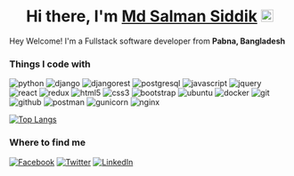 <h1 align="center">Hi there, I'm <a href="https://www.blackcater.win/" target="_blank">Md Salman Siddik</a> <img
src="https://github.com/blackcater/blackcater/raw/main/images/Hi.gif" height="22" /></h1>

<!-- [![Commits Badge](https://badges.pufler.dev/commits/monthly/ssKazal)](https://badges.pufler.dev) -->

<p>Hey Welcome! I'm a Fullstack software developer from <b>Pabna, Bangladesh</b></p>
<h3>Things I code with</h3>

<p>
  <img alt="python" src="https://img.shields.io/badge/python-3670A0?style=flat-plastic&logo=python&logoColor=ffdd54" />
  <img alt="django" src="https://img.shields.io/badge/django-%23092E20.svg?style=flat-plastic&logo=django&logoColor=white" />
  <img alt="djangorest" src="https://img.shields.io/badge/DJANGO-REST-ff1709?style=flat-plastic&logo=django&logoColor=white&color=ff1709&labelColor=gray" />
  <img alt="postgresql" src="https://img.shields.io/badge/postgres-%23316192.svg?style=flat-plastic&logo=postgresql&logoColor=white" />
  <img alt="javascript" src="https://img.shields.io/badge/javascript-%23323330.svg?style=flat-plastic&logo=javascript&logoColor=%23F7DF1E" />
  <img alt="jquery" src="https://img.shields.io/badge/jquery-%230769AD.svg?style=flat-plastic&logo=jquery&logoColor=white" />
  <img alt="react" src="https://img.shields.io/badge/react-%2320232a.svg?style=flat-plastic&logo=react&logoColor=%2361DAFB" />
  <img alt="redux" src="https://img.shields.io/badge/redux-%23593d88.svg?style=flat-plastic&logo=redux&logoColor=white" />
  <img alt="html5" src="https://img.shields.io/badge/html5-%23E34F26.svg?style=flat-plastic&logo=html5&logoColor=white" />
  <img alt="css3" src="https://img.shields.io/badge/css3-%231572B6.svg?style=flat-plastic&logo=css3&logoColor=white" />
  <img alt="bootstrap" src="https://img.shields.io/badge/bootstrap-%23563D7C.svg?style=flat-plastic&logo=bootstrap&logoColor=white" />
  <img alt="ubuntu" src="https://img.shields.io/badge/Ubuntu-E95420?style=flat-plastic&logo=ubuntu&logoColor=white" />
  <img alt="docker" src="https://img.shields.io/badge/docker-%230db7ed.svg?style=flat-plastic&logo=docker&logoColor=white" />
  <img alt="git" src="https://img.shields.io/badge/git-%23F05033.svg?style=flat-plastic&logo=git&logoColor=white" />
  <img alt="github" src="https://img.shields.io/badge/github-%23121011.svg?style=flat-plastic&logo=github&logoColor=white" />
  <img alt="postman" src="https://img.shields.io/badge/Postman-FF6C37?style=flat-plastic&logo=postman&logoColor=white" />
  
  <img alt="gunicorn" src="https://img.shields.io/badge/gunicorn-%298729.svg?style=flat-plastic&logo=gunicorn&logoColor=white" />
  <img alt="nginx" src="https://img.shields.io/badge/nginx-%23009639.svg?style=flat-plastic&logo=nginx&logoColor=white" />
</p>

[![Top Langs](https://github-readme-stats.vercel.app/api/top-langs/?username=ssKazal&layout=compact)](https://github.com/anuraghazra/github-readme-stats)

<h3>Where to find me</h3>
<p><a href="https://www.facebook.com/salmansiddik.kazal/" target="_blank"><img alt="Facebook" src="https://img.shields.io/badge/facebook-%230077B5.svg?&style=flat-plastic&logo=facebook&logoColor=white" /></a> <a href="https://twitter.com/S_S_Kazal" target="_blank"><img alt="Twitter" src="https://img.shields.io/badge/twitter-%231DA1F2.svg?&style=flat-plastic&logo=twitter&logoColor=white" /></a> <a href="https://www.linkedin.com/in/md-salman-siddik-kazal-9b84b5200/" target="_blank"><img alt="LinkedIn" src="https://img.shields.io/badge/linkedin-%230077B5.svg?&style=flat-plastic&logo=linkedin&logoColor=white" /></a>
</p>
